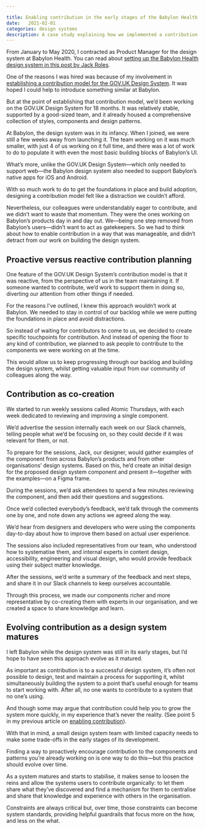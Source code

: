 ```yaml
---

title: Enabling contribution in the early stages of the Babylon Health design system
date:   2021-02-01
categories: design systems
description: A case study explaining how we implemented a contribution model in the early stages of building the Babylon Health design system
---
```


From January to May 2020, I contracted as Product Manager for the design system at Babylon Health. You can read about [setting up the Babylon Health design system in this post by Jack Roles](https://jackroles.co.uk/babylon-dna-the-journey-from-sketch-to-figma). 

One of the reasons I was hired was because of my involvement in [establishing a contribution model for the GOV.UK Design System](https://designnotes.blog.gov.uk/2018/09/26/opening-up-the-gov-uk-design-system-for-contributions/). It was hoped I could help to introduce something similar at Babylon. 

But at the point of establishing that contribution model, we’d been working on the GOV.UK Design System for 18 months. It was relatively stable, supported by a good-sized team, and it already housed a comprehensive collection of styles, components and design patterns. 

At Babylon, the design system was in its infancy. When I joined, we were still a few weeks away from launching it. The team working on it was much smaller, with just 4 of us working on it full time, and there was a lot of work to do to populate it with even the most basic building blocks of Babylon’s UI.

What’s more, unlike the GOV.UK Design System—which only needed to support web—the Babylon design system also needed to support Babylon’s native apps for iOS and Android.

With so much work to do to get the foundations in place and build adoption, designing a contribution model felt like a distraction we couldn’t afford.

Nevertheless, our colleagues were understandably eager to contribute, and we didn’t want to waste that momentum. They were the ones working on Babylon’s products day in and day out. We—being one step removed from Babylon’s users—didn’t want to act as gatekeepers. So we had to think about how to enable contribution in a way that was manageable, and didn’t detract from our work on building the design system.

## Proactive versus reactive contribution planning

One feature of the GOV.UK Design System’s contribution model is that it was reactive, from the perspective of us in the team maintaining it. If someone wanted to contribute, we’d work to support them in doing so, diverting our attention from other things if needed. 

For the reasons I’ve outlined, I knew this approach wouldn’t work at Babylon. We needed to stay in control of our backlog while we were putting the foundations in place and avoid distractions. 

So instead of waiting for contributors to come to us, we decided to create specific touchpoints for contribution. And instead of opening the floor to any kind of contribution, we planned to ask people to contribute to the components we were working on at the time. 

This would allow us to keep progressing through our backlog and building the design system, whilst getting valuable input from our community of colleagues along the way.

## Contribution as co-creation

We started to run weekly sessions called Atomic Thursdays, with each week dedicated to reviewing and improving a single component. 

We’d advertise the session internally each week on our Slack channels, telling people what we’d be focusing on, so they could decide if it was relevant for them, or not.

To prepare for the sessions, Jack, our designer, would gather examples of the component from across Babylon’s products and from other organisations’ design systems. Based on this, he’d create an initial design for the proposed design system component and present it—together with the examples—on a Figma frame.

During the sessions, we’d ask attendees to spend a few minutes reviewing the component, and then add their questions and suggestions. 

Once we’d collected everybody’s feedback, we’d talk through the comments one by one, and note down any actions we agreed along the way. 

We’d hear from designers and developers who were using the components day-to-day about how to improve them based on actual user experience. 

The sessions also included representatives from our team, who understood how to systematise them, and internal experts in content design, accessibility, engineering and visual design, who would provide feedback using their subject matter knowledge.

After the sessions, we’d write a summary of the feedback and next steps, and share it in our Slack channels to keep ourselves accountable.

Through this process, we made our components richer and more representative by co-creating them with experts in our organisation, and we created a space to share knowledge and learn. 

## Evolving contribution as a design system matures

I left Babylon while the design system was still in its early stages, but I’d hope to have seen this approach evolve as it matured. 

As important as contribution is to a successful design system, it’s often not possible to design, test and maintain a process for supporting it, whilst simultaneously building the system to a point that’s useful enough for teams to start working with. After all, no one wants to contribute to a system that no one’s using.

And though some may argue that contribution could help you to grow the system more quickly, in my experience that’s never the reality. (See point 5 in my previous article on [enabling contribution](https://amyhupe.co.uk/articles/5-lessons-on-enabling-design-system-contribution/)).

With that in mind, a small design system team with limited capacity needs to make some trade-offs in the early stages of its development. 

Finding a way to proactively encourage contribution to the components and patterns you’re already working on is one way to do this—but this practice should evolve over time.

As a system matures and starts to stabilise, it makes sense to loosen the reins and allow the systems users to contribute organically: to let them share what they’ve discovered and find a mechanism for them to centralise and share that knowledge and experience with others in the organisation. 

Constraints are always critical but, over time, those constraints can become system standards, providing helpful guardrails that focus more on the how, and less on the what. 
